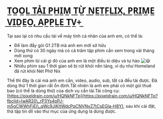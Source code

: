 # T̲O̲O̲L̲ ̲T̲Ả̲I̲ ̲P̲H̲I̲M̲ ̲T̲Ừ̲ ̲N̲E̲T̲F̲L̲I̲X̲,̲ ̲P̲R̲I̲M̲E̲ ̲V̲I̲D̲E̲O̲,̲ ̲A̲P̲P̲L̲E̲ ̲T̲V̲+̲

Tại sao lại có nhu cầu tải về máy tính cá nhân của anh em, có thể là:

* Để làm đầy gói G1 2TB mà anh em mới sở hữu
* Dùng thử có 30 ngày mà có cả trăm tập phim cần xem trong vài tháng mới xong
* Xem phim từ cái gì đó của anh em là một điều kì diệu và tự hào ![😃](https://static.xx.fbcdn.net/images/emoji.php/v9/t51/1/16/1f603.png)
* Nhiều phim sau 1 thời gian sẽ bị rút khỏi nền tảng, ví dụ như Homeland đã rút khỏi Nét Phờ Nix

Thế thì đây là cái mà anh em cần, video, audio, sub, tất cả đều tải được. Đã dùng thử 1 thời gian rất ổn định.Tất nhiên là anh em phải có một gói thuê bao (có thể là dùng thử) của dịch vụ cần tải.Tải công cụ: [https://pixeldrain.com/u/HQNkNFTp](https://pixeldrain.com/u/HQNkNFTp?fbclid=IwAR20\_rP3Ys4pPJ-m5gCWWhFjEI\_qWc9JjKItWdcPqCNVNvZ7tCsEGla-H8Y), sau khi cài đặt, thả tập tin dll vào thư mục của ứng dụng là dùng được.
